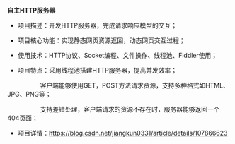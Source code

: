 **自主HTTP服务器**

- 项目描述：开发HTTP服务器，完成请求响应模型的交互；

- 项目核心功能：实现静态网页资源返回，动态网页交互过程；

- 使用技术：HTTP协议、Socket编程、文件操作、线程池、Fiddler使用；

- 项目特点：采用线程池搭建HTTP服务器，提高并发效率；

　　　　　       客户端能够使用GET，POST方法请求资源，支持多种格式如HTML、JPG、PNG等；

　　　　　       支持差错处理，客户端请求的资源不存在时，服务器能够返回一个404页面；

- 项目详情：<https://blog.csdn.net/jiangkun0331/article/details/107866623>

